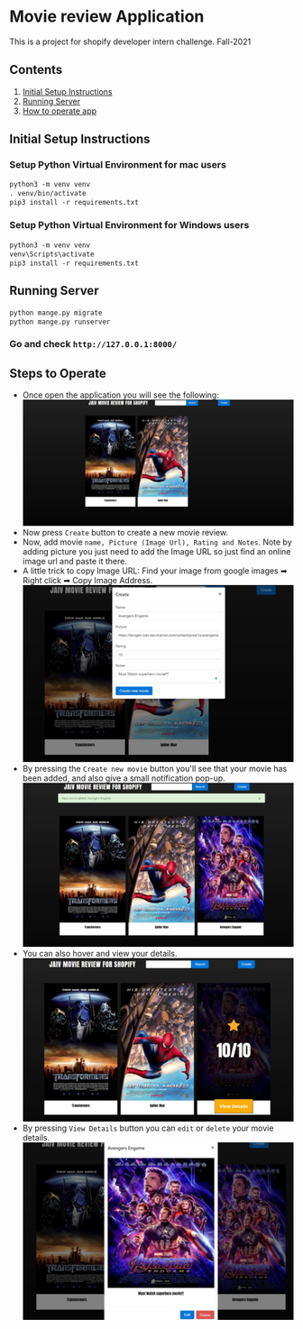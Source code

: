 # Movie review Application
This is a project for shopify developer intern challenge. Fall-2021

## Contents

1. [Initial Setup Instructions](#initial-setup-instructions)
1. [Running Server](#running-server)
1. [How to operate app](#steps-to-operate)


## Initial Setup Instructions

### Setup Python Virtual Environment for mac users
```buildoutcfg
python3 -m venv venv
. venv/bin/activate
pip3 install -r requirements.txt
```
### Setup Python Virtual Environment for Windows users
```buildoutcfg
python3 -m venv venv
venv\Scripts\activate
pip3 install -r requirements.txt
```
## Running Server

```buildoutcfg
python mange.py migrate
python mange.py runserver
```
### Go and check `http://127.0.0.1:8000/`
## Steps to Operate

 - Once open the application you will see the following:
    ![Home Screen](demoImages/HomeScreen.JPG)
 - Now press `Create` button to create a new movie review. 
 - Now, add movie `name, Picture (Image Url), Rating and Notes`. Note by adding picture you just need to add the Image URL so just find an online image url and paste it there.
 - A little trick to copy Image URL: Find your image from google images ➡ Right click ➡ Copy Image Address.   
    ![Create Movies](demoImages/createMovie.JPG)
 - By pressing the `Create new movie` button you'll see that your movie has been added, and also give a small notification pop-up.
    ![Movie added](demoImages/notificationAndMovieAdded.JPG)
 - You can also hover and view your details.
    ![View Details](demoImages/HoverAndViewDetails.JPG)
 - By pressing `View Details` button you can `edit` or `delete` your movie details. 
    ![Edit Delete](demoImages/editOption.JPG)